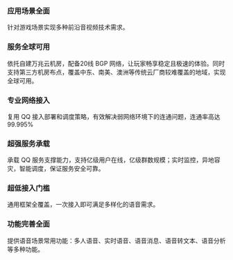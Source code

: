### 应用场景全面
针对游戏场景实现多种前沿音视频技术需求。

### 服务全球可用
依托自建万兆云机房，配备20线 BGP 网络，让玩家畅享稳定且极速的体验。同时支持第三方机房布点，覆盖中东、南美、澳洲等传统云厂商较难覆盖的地域，实现全球可用。

### 专业网络接入
复用 QQ 接入部署和调度策略，有效解决弱网络环境下的连通问题，连通率高达99.995%

### 超强服务承载
承载 QQ 服务支撑能力，支持亿级用户在线，亿级群数规模；实时监控，异地容灾，智能调度，保证服务安全可靠。

### 超低接入门槛
通用框架全覆盖，一次接入即可满足多样化的语音需求。

### 功能完善全面
 
提供语音场景常用功能：多人语音、实时语音、语音消息、语音转文本、语音分析等多种功能。

